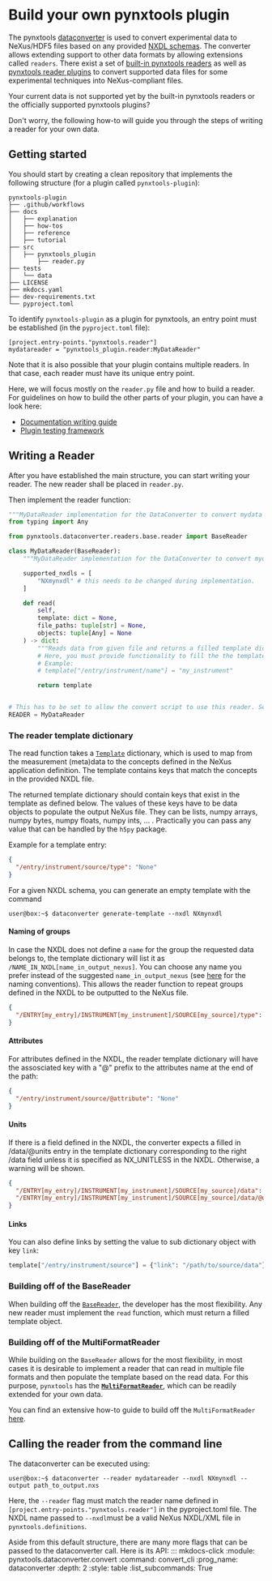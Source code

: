 # Build your own pynxtools plugin

The pynxtools [dataconverter](https://github.com/FAIRmat-NFDI/pynxtools/tree/master/src/pynxtools/dataconverter) is used to convert experimental data to NeXus/HDF5 files based on any provided [NXDL schemas](https://manual.nexusformat.org/nxdl.html). The converter allows extending support to other data formats by allowing extensions called `readers`.  There exist a set of [built-in pynxtools readers](../reference/built-in-readers.md) as well as [pynxtools reader plugins](../reference/plugins.md) to convert supported data files for some experimental techniques into NeXus-compliant files.

Your current data is not supported yet by the built-in pynxtools readers or the officially supported pynxtools plugins?

Don't worry, the following how-to will guide you through the steps of writing a reader for your own data.

## Getting started

You should start by creating a clean repository that implements the following structure (for a plugin called ```pynxtools-plugin```):

```
pynxtools-plugin
├── .github/workflows
├── docs
│   ├── explanation
│   ├── how-tos
│   ├── reference
│   ├── tutorial
├── src
│   ├── pynxtools_plugin
│       ├── reader.py
├── tests
│   └── data
├── LICENSE
├── mkdocs.yaml
├── dev-requirements.txt
└── pyproject.toml
```

To identify `pynxtools-plugin` as a plugin for pynxtools, an entry point must be established (in the `pyproject.toml` file):

```
[project.entry-points."pynxtools.reader"]
mydatareader = "pynxtools_plugin.reader:MyDataReader"
```

Note that it is also possible that your plugin contains multiple readers. In that case, each reader must have its unique entry point.

Here, we will focus mostly on the `reader.py` file and how to build a reader. For guidelines on how to build the other parts of your plugin, you can have a look here:

- [Documentation writing guide](https://nomad-lab.eu/prod/v1/staging/docs/writing_guide.html)
- [Plugin testing framework](using-pynxtools-test-framework.md)

<!-- Note: There is also a [cookiecutter template](https://github.com/FAIRmat-NFDI/pynxtools-plugin-template) available for creating your own pynxtools plugin, but this is currently not well-maintained.-->

## Writing a Reader

After you have established the main structure, you can start writing your reader. The new reader shall be placed in `reader.py`.

Then implement the reader function:

```python title="reader.py"
"""MyDataReader implementation for the DataConverter to convert mydata to NeXus."""
from typing import Any

from pynxtools.dataconverter.readers.base.reader import BaseReader

class MyDataReader(BaseReader):
    """MyDataReader implementation for the DataConverter to convert mydata to NeXus."""

    supported_nxdls = [
        "NXmynxdl" # this needs to be changed during implementation.
    ]

    def read(
        self,
        template: dict = None,
        file_paths: tuple[str] = None,
        objects: tuple[Any] = None
    ) -> dict:
        """Reads data from given file and returns a filled template dictionary"""
        # Here, you must provide functionality to fill the the template, see below.
        # Example:
        # template["/entry/instrument/name"] = "my_instrument"

        return template


# This has to be set to allow the convert script to use this reader. Set it to "MyDataReader".
READER = MyDataReader
```

### The reader template dictionary

The read function takes a [`Template`](https://github.com/FAIRmat-NFDI/pynxtools/blob/master/src/pynxtools/dataconverter/template.py) dictionary, which is used to map from the measurement (meta)data to the concepts defined in the NeXus application definition. The template contains keys that match the concepts in the provided NXDL file.

The returned template dictionary should contain keys that exist in the template as defined below. The values of these keys have to be data objects to populate the output NeXus file.
They can be lists, numpy arrays, numpy bytes, numpy floats, numpy ints, ... . Practically you can pass any value that can be handled by the `h5py` package.

Example for a template entry:

```json
{
  "/entry/instrument/source/type": "None"
}
```

For a given NXDL schema, you can generate an empty template with the command

```console
user@box:~$ dataconverter generate-template --nxdl NXmynxdl
```

#### Naming of groups

In case the NXDL does not define a `name` for the group the requested data belongs to, the template dictionary will list it as `/NAME_IN_NXDL[name_in_output_nexus]`. You can choose any name you prefer instead of the suggested `name_in_output_nexus` (see [here](../learn/nexus-rules.md) for the naming conventions). This allows the reader function to repeat groups defined in the NXDL to be outputted to the NeXus file.

```json
{
  "/ENTRY[my_entry]/INSTRUMENT[my_instrument]/SOURCE[my_source]/type": "None"
}
```

#### Attributes

For attributes defined in the NXDL, the reader template dictionary will have the assosciated key with a "@" prefix to the attributes name at the end of the path:

```json
{
  "/entry/instrument/source/@attribute": "None"
}
```

#### Units

If there is a field defined in the NXDL, the converter expects a filled in /data/@units entry in the template dictionary corresponding to the right /data field unless it is specified as NX_UNITLESS in the NXDL. Otherwise, a warning will be shown.

```json
{
  "/ENTRY[my_entry]/INSTRUMENT[my_instrument]/SOURCE[my_source]/data": "None",
  "/ENTRY[my_entry]/INSTRUMENT[my_instrument]/SOURCE[my_source]/data/@units": "Should be set to a string value"
}
```

#### Links

You can also define links by setting the value to sub dictionary object with key `link`:

```python
template["/entry/instrument/source"] = {"link": "/path/to/source/data"}
```

### Building off of the BaseReader

When building off the [`BaseReader`](https://github.com/FAIRmat-NFDI/pynxtools/blob/master/src/pynxtools/dataconverter/readers/base/reader.py), the developer has the most flexibility. Any new reader must implement the `read` function, which must return a filled template object.


### Building off of the MultiFormatReader

While building on the ```BaseReader``` allows for the most flexibility, in most cases it is desirable to implement a reader that can read in multiple file formats and then populate the template based on the read data. For this purpose, `pynxtools` has the [**`MultiFormatReader`**](https://github.com/FAIRmat-NFDI/pynxtools/blob/master/src/pynxtools/dataconverter/readers/multi/reader.py), which can be readily extended for your own data.

You can find an extensive how-to guide to build off the `MultiFormatReader` [here](./use-multi-format-reader.md).

## Calling the reader from the command line

The dataconverter can be executed using:

```console
user@box:~$ dataconverter --reader mydatareader --nxdl NXmynxdl --output path_to_output.nxs
```

Here, the ``--reader`` flag must match the reader name defined in `[project.entry-points."pynxtools.reader"]` in the pyproject.toml file. The NXDL name passed to ``--nxdl``must be a valid NeXus NXDL/XML file in `pynxtools.definitions`.

Aside from this default structure, there are many more flags that can be passed to the
dataconverter call. Here is its API:
::: mkdocs-click
    :module: pynxtools.dataconverter.convert
    :command: convert_cli
    :prog_name: dataconverter
    :depth: 2
    :style: table
    :list_subcommands: True
